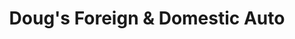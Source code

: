 ---
title: "Doug's Foreign & Domestic Auto"
url: /vashon/dougs-foreign-und-domestic-auto/
shop: Autowerkstatt
---